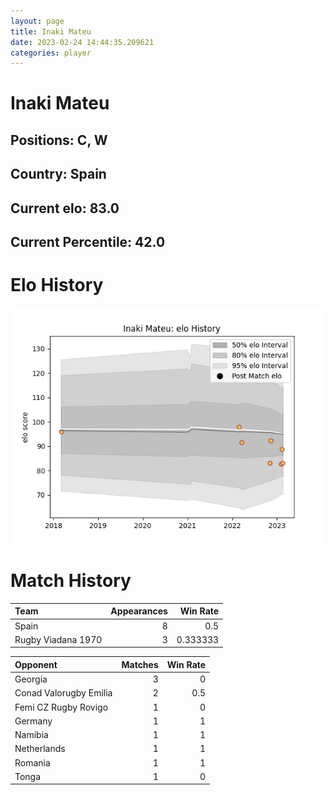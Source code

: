 ```yaml
---  
layout: page  
title: Inaki Mateu  
date: 2023-02-24 14:44:35.209621  
categories: player  
---
```

# Inaki Mateu

## Positions: C, W

## Country: Spain

## Current elo: 83.0

## Current Percentile: 42.0

# Elo History


![elo history](history_InakiMateu.png)
# Match History


| Team               |   Appearances |   Win Rate |
|:-------------------|--------------:|-----------:|
| Spain              |             8 |   0.5      |
| Rugby Viadana 1970 |             3 |   0.333333 |

| Opponent               |   Matches |   Win Rate |
|:-----------------------|----------:|-----------:|
| Georgia                |         3 |        0   |
| Conad Valorugby Emilia |         2 |        0.5 |
| Femi CZ Rugby Rovigo   |         1 |        0   |
| Germany                |         1 |        1   |
| Namibia                |         1 |        1   |
| Netherlands            |         1 |        1   |
| Romania                |         1 |        1   |
| Tonga                  |         1 |        0   |
